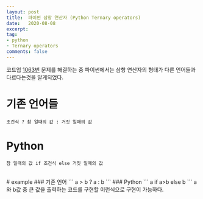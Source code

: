 ```yaml
---
layout: post
title:  파이썬 삼항 연산자 (Python Ternary operators)
date:   2020-08-08
excerpt:
tag:
- python
- Ternary operators
comments: false
---
```


 코드업 [1063번](https://codeup.kr/problem.php?id=1063) 문제를 해결하는 중 파이썬에서는 삼항 연산자의 형태가 다른 언어들과 다르다는것을 알게되었다.
</br>


# 기존 언어들
```
조건식 ? 참 일때의 값 : 거짓 일때의 값
```
# Python
```
참 일때의 값 if 조건식 else 거짓 일때의 값
```

<br>
# example
### 기존 언어
```
a > b ? a : b
```
### Python
```
a if a>b else b
```
a와 b값 중 큰 값을 출력하는 코드를 구현할 이런식으로 구현이 가능하다.
